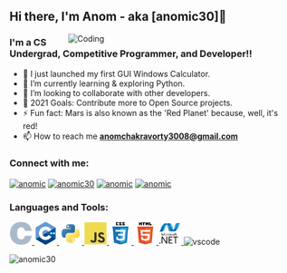 ## Hi there, I'm Anom - aka [anomic30]👋
<!--img align="right" alt="Coding" width="400" src="https://jps-werbung.de/images/loader.gif"-->
<img align="right" alt="Coding" width="400" src="https://i.pinimg.com/originals/e5/93/ab/e593ab0589d5f1b389e4dfbcce2bce20.gif">

### I'm a CS Undergrad, Competitive Programmer, and Developer!!

- 🔭 I just launched my first GUI Windows Calculator.
- 🚀 I’m currently learning & exploring Python.
- 👯 I’m looking to collaborate with other developers.
- 🥅 2021 Goals: Contribute more to Open Source projects.
- ⚡ Fun fact: Mars is also known as the 'Red Planet' because, well, it's red! 
- 📫 How to reach me **anomchakravorty3008@gmail.com**

### Connect with me:
<a href="https://linkedin.com/in/anomic" target="blank"><img align="center" src="https://cdn.jsdelivr.net/npm/simple-icons@3.0.1/icons/linkedin.svg" alt="anomic" height="30" width="40" /></a>
<a href="https://www.codechef.com/users/anomic30" target="blank"><img align="center" src="https://cdn.jsdelivr.net/npm/simple-icons@3.1.0/icons/codechef.svg" alt="anomic30" height="30" width="40" /></a>
<a href="https://www.hackerrank.com/anomic" target="blank"><img align="center" src="https://cdn.jsdelivr.net/npm/simple-icons@3.0.1/icons/hackerrank.svg" alt="anomic" height="30" width="40" /></a>
<a href="https://www.leetcode.com/anomic" target="blank"><img align="center" src="https://cdn.jsdelivr.net/npm/simple-icons@3.0.1/icons/leetcode.svg" alt="anomic" height="30" width="40" /></a>
<br />
### Languages and Tools:

<p align="left"> <a href="https://www.cprogramming.com/" target="_blank"> <img src="https://raw.githubusercontent.com/devicons/devicon/master/icons/c/c-original.svg" alt="c" width="40" height="40"/> </a> <a href="https://www.w3schools.com/cpp/" target="_blank"> <img src="https://raw.githubusercontent.com/devicons/devicon/master/icons/cplusplus/cplusplus-original.svg" alt="cplusplus" width="40" height="40"/> </a> </a> <a href="https://www.python.org" target="_blank"> <img src="https://raw.githubusercontent.com/devicons/devicon/master/icons/python/python-original.svg" alt="python" width="40" height="40"/> </a> <a href="https://developer.mozilla.org/en-US/docs/Web/JavaScript" target="_blank"> <img src="https://raw.githubusercontent.com/devicons/devicon/master/icons/javascript/javascript-original.svg" alt="javascript" width="40" height="40"/> </a>  <a href="https://www.w3schools.com/css/" target="_blank"> <img src="https://raw.githubusercontent.com/devicons/devicon/master/icons/css3/css3-original-wordmark.svg" alt="css3" width="40" height="40"/> </a> <a href="https://www.w3.org/html/" target="_blank"> <img src="https://raw.githubusercontent.com/devicons/devicon/master/icons/html5/html5-original-wordmark.svg" alt="html5" width="40" height="40"/> </a> <a href="https://dotnet.microsoft.com/" target="_blank"> <img src="https://raw.githubusercontent.com/devicons/devicon/master/icons/dot-net/dot-net-original-wordmark.svg" alt="dotnet" width="40" height="40"/> </a> <img src="https://www.vectorlogo.zone/logos/visualstudio_code/visualstudio_code-icon.svg" alt="vscode" width="40" height="40"/> </a> </p>

<p align="left"> <img src="https://komarev.com/ghpvc/?username=anomic30&label=Profile%20views&color=0e75b6&style=flat" alt="anomic30" /> </p>
<br />

